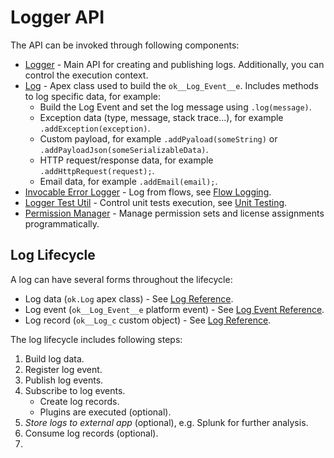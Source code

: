# Logger API

The API can be invoked through following components:

-   [Logger](../../reference/Logger.md) - Main API for creating and publishing logs. Additionally, you can control the execution context.
-   [Log](../../reference/Log.md) - Apex class used to build the `ok__Log_Event__e`. Includes methods to log specific data, for example:
    -   Build the Log Event and set the log message using `.log(message)`.
    -   Exception data (type, message, stack trace...), for example `.addException(exception)`.
    -   Custom payload, for example `.addPyaload(someString)` or `.addPayloadJson(someSerializableData)`.
    -   HTTP request/response data, for example `.addHttpRequest(request);`.
    -   Email data, for example `.addEmail(email);`.
-   [Invocable Error Logger](../../reference/InvocableErrorLogger.md) - Log from flows, see [Flow Logging](flow-logging.md).
-   [Logger Test Util](../../reference/LoggerTestUtil.md) - Control unit tests execution, see [Unit Testing](unit-testing.md).
-   [Permission Manager](../../reference/PermissionManager.md) - Manage permission sets and license assignments programmatically.

## Log Lifecycle

A log can have several forms throughout the lifecycle:

-   Log data (`ok.Log` apex class) - See [Log Reference](../../reference/Log.md).
-   Log event (`ok__Log_Event__e` platform event) - See [Log Event Reference](../../reference/ok__Log_Event__e.md).
-   Log record (`ok__Log_c` custom object) - See [Log Reference](../../reference/ok__Log__c.md).

The log lifecycle includes following steps:

1. Build log data.
2. Register log event.
3. Publish log events.
4. Subscribe to log events.
    - Create log records.
    - Plugins are executed (optional).
5. _Store logs to external app_ (optional), e.g. Splunk for further analysis.
6. Consume log records (optional).
7.
